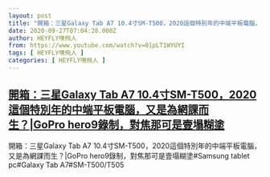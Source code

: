 ```yaml
---
layout: post
title: "開箱：三星Galaxy Tab A7 10.4寸SM-T500，2020這個特別年的中端平板電腦，又是為網課而生？|GoPro hero9錄制，對焦那可是壹塌糊塗"
date: 2020-09-27T07:04:28.000Z
author: HEYFLY嘿飛人
from: https://www.youtube.com/watch?v=01pLT1WYUYI
tags: [ HEYFLY嘿飛人 ]
categories: [ HEYFLY嘿飛人 ]
---
```

<!--1601190268000-->
[開箱：三星Galaxy Tab A7 10.4寸SM-T500，2020這個特別年的中端平板電腦，又是為網課而生？|GoPro hero9錄制，對焦那可是壹塌糊塗](https://www.youtube.com/watch?v=01pLT1WYUYI)
------

<div>
開箱：三星Galaxy Tab A7 10.4寸SM-T500，2020這個特別年的中端平板電腦，又是為網課而生？|GoPro hero9錄制，對焦那可是壹塌糊塗#Samsung tablet pc#Galaxy Tab A7#SM-T500/T505
</div>

